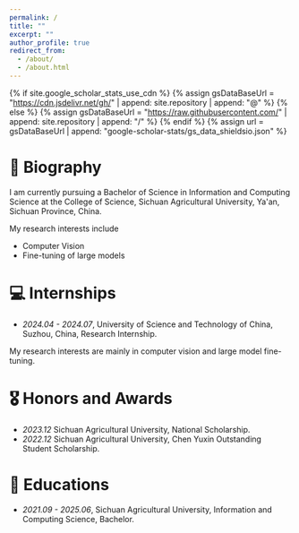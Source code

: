 ```yaml
---
permalink: /
title: ""
excerpt: ""
author_profile: true
redirect_from: 
  - /about/
  - /about.html
---
```


{% if site.google_scholar_stats_use_cdn %}
{% assign gsDataBaseUrl = "https://cdn.jsdelivr.net/gh/" | append: site.repository | append: "@" %}
{% else %}
{% assign gsDataBaseUrl = "https://raw.githubusercontent.com/" | append: site.repository | append: "/" %}
{% endif %}
{% assign url = gsDataBaseUrl | append: "google-scholar-stats/gs_data_shieldsio.json" %}

<span class='anchor' id='about-me'></span>
# 🧍️ Biography



I am currently pursuing a Bachelor of Science in Information and Computing Science at the College of Science, Sichuan Agricultural University, Ya'an, Sichuan Province, China.

My research interests include
* Computer Vision 
* Fine-tuning of large models

[//]: # (# 🔥 News)

[//]: # (- *2022.02*: &nbsp;🎉🎉 Lorem ipsum dolor sit amet, consectetur adipiscing elit. Vivamus ornare aliquet ipsum, ac tempus justo dapibus sit amet. )

[//]: # (# 📝 Publications )

# 💻 Internships
- *2024.04 - 2024.07*, University of Science and Technology of China, Suzhou, China, Research Internship.

My research interests are mainly in computer vision and large model fine-tuning.

# 🎖 Honors and Awards
- *2023.12* Sichuan Agricultural University, National Scholarship.
- *2022.12* Sichuan Agricultural University, Chen Yuxin Outstanding Student Scholarship.

# 📖 Educations
- *2021.09 - 2025.06*, Sichuan Agricultural University, Information and Computing Science, Bachelor.









